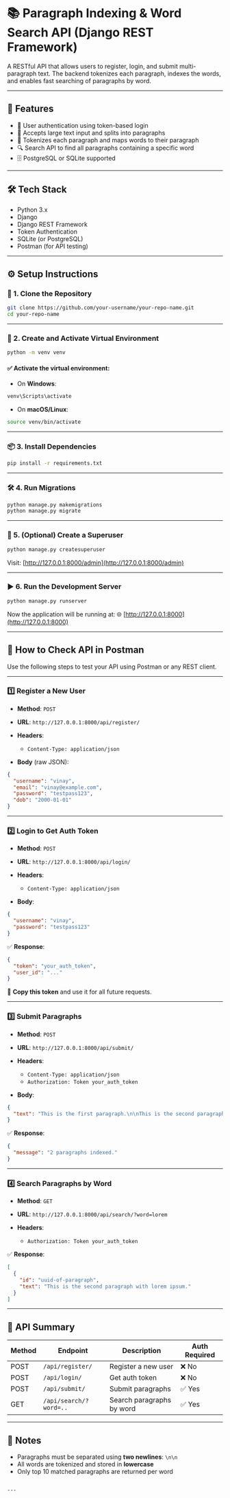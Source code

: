 # 📚 Paragraph Indexing & Word Search API (Django REST Framework)

A RESTful API that allows users to register, login, and submit multi-paragraph text. The backend tokenizes each paragraph, indexes the words, and enables fast searching of paragraphs by word.

---

## 🚀 Features

- 🔐 User authentication using token-based login
- 📄 Accepts large text input and splits into paragraphs
- 🧠 Tokenizes each paragraph and maps words to their paragraph
- 🔍 Search API to find all paragraphs containing a specific word
- 🗄️ PostgreSQL or SQLite supported

---

## 🛠️ Tech Stack

- Python 3.x
- Django
- Django REST Framework
- Token Authentication
- SQLite (or PostgreSQL)
- Postman (for API testing)

---

## ⚙️ Setup Instructions











### 🔧 1. Clone the Repository

```bash
git clone https://github.com/your-username/your-repo-name.git
cd your-repo-name
````

---

### 🐍 2. Create and Activate Virtual Environment

```bash
python -m venv venv
```

#### ✅ Activate the virtual environment:

* On **Windows**:

```bash
venv\Scripts\activate
```

* On **macOS/Linux**:

```bash
source venv/bin/activate
```

---

### 📦 3. Install Dependencies

```bash
pip install -r requirements.txt
```

---

### 🛠️ 4. Run Migrations

```bash
python manage.py makemigrations
python manage.py migrate
```

---

### 🔑 5. (Optional) Create a Superuser

```bash
python manage.py createsuperuser
```

Visit: [http://127.0.0.1:8000/admin](http://127.0.0.1:8000/admin)

---

### ▶️ 6. Run the Development Server

```bash
python manage.py runserver
```

Now the application will be running at:
🌐 [http://127.0.0.1:8000](http://127.0.0.1:8000)

---

## 🧪 How to Check API in Postman

Use the following steps to test your API using Postman or any REST client.

---

### 1️⃣ Register a New User

* **Method**: `POST`
* **URL**: `http://127.0.0.1:8000/api/register/`
* **Headers**:

  * `Content-Type: application/json`
* **Body** (raw JSON):

```json
{
  "username": "vinay",
  "email": "vinay@example.com",
  "password": "testpass123",
  "dob": "2000-01-01"
}
```

---

### 2️⃣ Login to Get Auth Token

* **Method**: `POST`
* **URL**: `http://127.0.0.1:8000/api/login/`
* **Headers**:

  * `Content-Type: application/json`
* **Body**:

```json
{
  "username": "vinay",
  "password": "testpass123"
}
```

✅ **Response**:

```json
{
  "token": "your_auth_token",
  "user_id": "..."
}
```

📌 **Copy this token** and use it for all future requests.

---

### 3️⃣ Submit Paragraphs

* **Method**: `POST`
* **URL**: `http://127.0.0.1:8000/api/submit/`
* **Headers**:

  * `Content-Type: application/json`
  * `Authorization: Token your_auth_token`
* **Body**:

```json
{
  "text": "This is the first paragraph.\n\nThis is the second paragraph with lorem ipsum."
}
```

✅ **Response**:

```json
{
  "message": "2 paragraphs indexed."
}
```

---

### 4️⃣ Search Paragraphs by Word

* **Method**: `GET`
* **URL**: `http://127.0.0.1:8000/api/search/?word=lorem`
* **Headers**:

  * `Authorization: Token your_auth_token`

✅ **Response**:

```json
[
  {
    "id": "uuid-of-paragraph",
    "text": "This is the second paragraph with lorem ipsum."
  }
]
```

---

## 📘 API Summary

| Method | Endpoint               | Description               | Auth Required |
| ------ | ---------------------- | ------------------------- | ------------- |
| POST   | `/api/register/`       | Register a new user       | ❌ No          |
| POST   | `/api/login/`          | Get auth token            | ❌ No          |
| POST   | `/api/submit/`         | Submit paragraphs         | ✅ Yes         |
| GET    | `/api/search/?word=..` | Search paragraphs by word | ✅ Yes         |

---

## 📝 Notes

* Paragraphs must be separated using **two newlines**: `\n\n`
* All words are tokenized and stored in **lowercase**
* Only top 10 matched paragraphs are returned per word

```

---

```

